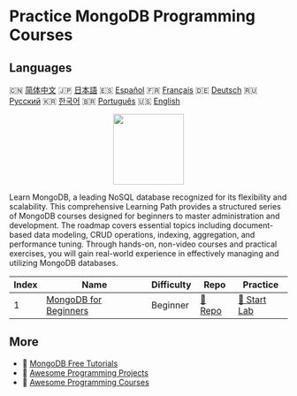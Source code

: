 # Practice MongoDB Programming Courses

## Languages

🇨🇳 [简体中文](README_zh.md) 🇯🇵 [日本語](README_ja.md) 🇪🇸 [Español](README_es.md) 🇫🇷 [Français](README_fr.md) 🇩🇪 [Deutsch](README_de.md) 🇷🇺 [Русский](README_ru.md) 🇰🇷 [한국어](README_ko.md) 🇧🇷 [Português](README_pt.md) 🇺🇸 [English](README.md) 

<div align="center">
<img width="128px" src="https://file.labex.io/path/iL7seSYd8jLs.png">
</div>

Learn MongoDB, a leading NoSQL database recognized for its flexibility and scalability. This comprehensive Learning Path provides a structured series of MongoDB courses designed for beginners to master administration and development. The roadmap covers essential topics including document-based data modeling, CRUD operations, indexing, aggregation, and performance tuning. Through hands-on, non-video courses and practical exercises, you will gain real-world experience in effectively managing and utilizing MongoDB databases.

|   Index | Name                                                                    | Difficulty   | Repo                                                           | Practice                                                       |
|---------|-------------------------------------------------------------------------|--------------|----------------------------------------------------------------|----------------------------------------------------------------|
|       1 | [MongoDB for Beginners](https://labex.io/courses/mongodb-for-beginners) | Beginner     | [🔗 Repo](https://github.com/labex-labs/mongodb-for-beginners) | [🚀 Start Lab](https://labex.io/courses/mongodb-for-beginners) |

## More

- 🔗 [MongoDB Free Tutorials](https://github.com/labex-labs/mongodb-free-tutorials)
- 🔗 [Awesome Programming Projects](https://github.com/labex-labs/awesome-programming-projects)
- 🔗 [Awesome Programming Courses](https://github.com/labex-labs/awesome-programming-courses)


